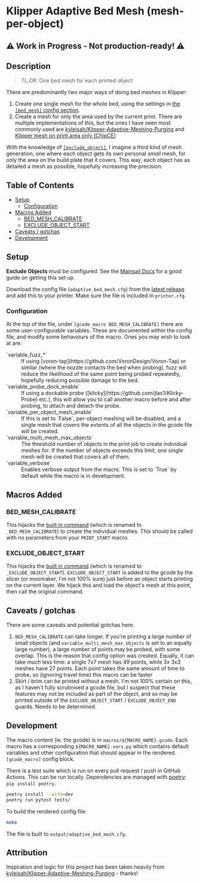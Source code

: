 # Klipper Adaptive Bed Mesh (mesh-per-object)

## ⚠️ Work in Progress - Not production-ready! ⚠️

## Description

> *TL;DR*: One bed mesh for each printed object

There are predominantly two major ways of doing bed meshes in Klipper:

1. Create one single mesh for the whole bed, using the settings in [the `[bed_mesh]` config section](https://www.klipper3d.org/Bed_Mesh.html).
2. Create a mesh for only the area used by the current print. There are multiple implementations of this, but the ones I have seen most commonly used are [kyleisah/Klipper-Adaptive-Meshing-Purging](https://github.com/kyleisah/Klipper-Adaptive-Meshing-Purging) and [Klipper mesh on print area only (ChipCE)](https://gist.github.com/ChipCE/95fdbd3c2f3a064397f9610f915f7d02)

With the knowledge of [`[exclude_object]`](https://www.klipper3d.org/Exclude_Object.html), I imagine a third kind of mesh generation, one where each object gets its own personal *small* mesh, for only the area on the build plate that it covers. This way, each object has as detailed a mesh as possible, hopefully increasing the precision.

## Table of Contents
<!-- START doctoc generated TOC please keep comment here to allow auto update -->
<!-- DON'T EDIT THIS SECTION, INSTEAD RE-RUN doctoc TO UPDATE -->

- [Setup](#setup)
  - [Configuration](#configuration)
- [Macros Added](#macros-added)
  - [BED_MESH_CALIBRATE](#bed_mesh_calibrate)
  - [EXCLUDE_OBJECT_START](#exclude_object_start)
- [Caveats / gotchas](#caveats--gotchas)
- [Development](#development)

<!-- END doctoc generated TOC please keep comment here to allow auto update -->

## Setup

**Exclude Objects** must be configured. See the [Mainsail Docs](https://docs.mainsail.xyz/features/exclude_objects) for a good guide on getting this set up.

Download the config file (`adaptive_bed_mesh.cfg`) from the [latest release](https://github.com/whi-tw/klipper-adaptive-mesh/releases/) and add this to your printer. Make sure the file is included in `printer.cfg`.

### Configuration

At the top of the file, under `[gcode_macro BED_MESH_CALIBRATE]` there are some user-configurable variables. These are documented within the config file, and modify some behaviours of the macro. Ones you may wish to look at are:

<dl>
 <dt>`variable_fuzz_*`</dt>
 <dd>If using [voron-tap](https://github.com/VoronDesign/Voron-Tap) or similar (where the nozzle contacts the bed when probing), fuzz will reduce the likelihood of the same point being probed repeatedly, hopefully reducing possible damage to the bed.</dd>
 <dt>`variable_probe_dock_enable`</dt>
 <dd>If using a dockable probe ([klicky](https://github.com/jlas1/Klicky-Probe) etc.), this will allow you to call another macro before and after probing, to attach and detach the probe.</dd>
 <dt>`variable_per_object_mesh_enable`</dt>
 <dd>If this is set to `False`, per-object meshing will be disabled, and a single mesh that covers the extents of all the objects in the gcode file will be created.</dd>
 <dt>`variable_multi_mesh_max_objects`</dt>
 <dd>The threshold number of objects in the print job to create individual meshes for. If the number of objects exceeds this limit, one single mesh will be created that covers all of them.</dd>
 <dt>`variable_verbose`</dt>
 <dd>Enables verbose output from the macro. This is set to `True` by default while the macro is in development.</dd>
</dl>

## Macros Added

### BED_MESH_CALIBRATE

This hijacks the [built in command](https://www.klipper3d.org/G-Codes.html#bed_mesh_calibrate) (which is renamed to `_BED_MESH_CALIBRATE`) to create the individual meshes. This should be called with no parameters from your `PRINT_START` macro.

### EXCLUDE_OBJECT_START

This hijacks the [built in command](https://www.klipper3d.org/G-Codes.html#exclude_object_start) (which is renamed to `_EXCLUDE_OBJECT_START`).
`EXCLUDE_OBJECT_START` is added to the gcode by the slicer (or moonraker, I'm not 100% sure) just before an object starts printing on the current layer. We hijack this and load the object's mesh at this point, then call the original command.

## Caveats / gotchas

There are some caveats and potential gotchas here.

1. `BED_MESH_CALIBRATE` can take longer. If you're printing a large number of small objects (and `variable_multi_mesh_max_objects` is set to an equally large number), a large number of points may be probed, with some overlap. This is the reason that config option was created.  Equally, it can take much less time: a single 7x7 mesh has 49 points, while 3x 3x3 meshes have 27 points. Each point takes the same amount of time to probe, so (ignoring travel time) this macro can be faster
2. Skirt / brim can be printed without a mesh. I'm not 100% certain on this, as I haven't fully scrutinised a gcode file, but I suspect that these features may not be included as part of the object, and so may be printed outside of the `EXCLUDE_OBJECT_START` / `EXCLUDE_OBJECT_END` guards. Needs to be determined.

## Development

The macro content (ie. the gcode) is in `macros/${MACRO_NAME}.gcode`. Each macro has a corresponding `${MACRO_NAME}.vars.py` which contains default variables and other configuration that should appear in the rendered `[gcode_macro]` config block.

There is a test suite which is run on every pull request / push in GitHub Actions. This can be run locally. Dependencies are managed with [poetry](https://python-poetry.org/): `pip install poetry`.

```bash
poetry install --with=dev
poetry run pytest tests/
```

To build the rendered config file:

```bash
make
```

The file is built to `output/adaptive_bed_mesh.cfg`.

## Attribution

Inspiration and logic for this project has been taken heavily from [kyleisah/Klipper-Adaptive-Meshing-Purging](https://github.com/kyleisah/Klipper-Adaptive-Meshing-Purging) - thanks!
